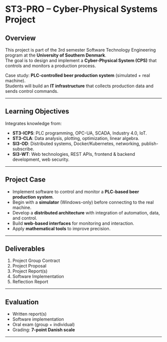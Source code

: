 # ST3-PRO – Cyber-Physical Systems Project

## Overview
This project is part of the 3rd semester Software Technology Engineering program at the **University of Southern Denmark**.  
The goal is to design and implement a **Cyber-Physical System (CPS)** that controls and monitors a production process.

Case study: **PLC-controlled beer production system** (simulated + real machine).  
Students will build an **IT infrastructure** that collects production data and sends control commands.

---

## Learning Objectives
Integrates knowledge from:
- **ST3-ICPS**: PLC programming, OPC-UA, SCADA, Industry 4.0, IoT.
- **ST3-CLA**: Data analysis, plotting, optimization, linear algebra.
- **SI3-OD**: Distributed systems, Docker/Kubernetes, networking, publish-subscribe.
- **SI3-WT**: Web technologies, REST APIs, frontend & backend development, web security.

---

## Project Case
- Implement software to control and monitor a **PLC-based beer production system**.
- Begin with a **simulator** (Windows-only) before connecting to the real machine.
- Develop a **distributed architecture** with integration of automation, data, and control.
- Build **web-based interfaces** for monitoring and interaction.
- Apply **mathematical tools** to improve precision.

---

## Deliverables
1. Project Group Contract
2. Project Proposal
3. Project Report(s)
4. Software Implementation
5. Reflection Report

---

## Evaluation
- Written report(s)
- Software implementation
- Oral exam (group + individual)
- Grading: **7-point Danish scale**

---
